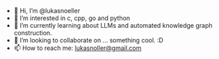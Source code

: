- 👋 Hi, I’m @lukasnoeller
- 👀 I’m interested in c, cpp, go and python
- 🌱 I’m currently learning about LLMs and automated knowledge graph construction.
- 💞️ I’m looking to collaborate on ... something cool. :D
- 📫 How to reach me: lukasnoller@gmail.com

<!---
lukasnoeller/lukasnoeller is a ✨ special ✨ repository because its `README.md` (this file) appears on your GitHub profile.
You can click the Preview link to take a look at your changes.
--->
